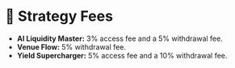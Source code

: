 # 📑 Strategy Fees

* **AI Liquidity Master:** 3% access fee and a 5% withdrawal fee.
* **Venue Flow:** 5% withdrawal fee.
* **Yield Supercharger:** 5% access fee and a 10% withdrawal fee.
